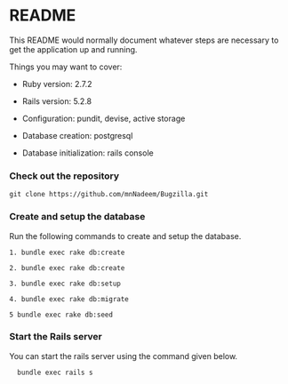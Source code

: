 # README

This README would normally document whatever steps are necessary to get the
application up and running.

Things you may want to cover:

* Ruby version: 2.7.2

* Rails version: 5.2.8

* Configuration: pundit, devise, active storage

* Database creation: postgresql

* Database initialization: rails console

### Check out the repository
```
git clone https://github.com/mnNadeem/Bugzilla.git
```
### Create and setup the database
Run the following commands to create and setup the database.
```
1. bundle exec rake db:create
```
```
2. bundle exec rake db:create
```
```
3. bundle exec rake db:setup
```
```
4. bundle exec rake db:migrate
```
```
5 bundle exec rake db:seed
```
### Start the Rails server
You can start the rails server using the command given below.
```
  bundle exec rails s
```

